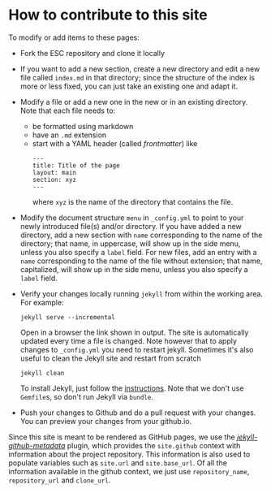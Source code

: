 # How to contribute to this site

To modify or add items to these pages:

- Fork the ESC repository and clone it locally

- If you want to add a new section, create a new directory and edit a new file called `index.md` in that directory; since the structure of the index is more or less fixed, you can just take an existing one and adapt it.

- Modify a file or add a new one in the new or in an existing directory. Note that each file needs to:
  - be formatted using markdown
  - have an `.md` extension
  - start with a YAML header (called _frontmatter_) like
    ```shell
    ---
    title: Title of the page
    layout: main
    section: xyz
    ---
    ```
    where `xyz` is the name of the directory that contains the file.

- Modify the document structure `menu` in `_config.yml` to point
  to your newly introduced file(s) and/or directory. If you have added a new directory, add a new section with 
  `name` corresponding to the name of the directory; that name, in uppercase, will show up in the side menu, unless you also specify a `label` field. For new files, add an entry with a `name` corresponding to the name of the file without extension; that name, capitalized, will show up in the side menu, unless you also specify a `label` field.

- Verify your changes locally running `jekyll` from within the working area. For example:
  ```shell
  jekyll serve --incremental
  ```
  Open in a browser the link shown in output. The site is automatically updated every time a file is changed. Note however that to apply changes to `_config.yml` you need to restart jekyll. Sometimes it's also useful to clean the Jekyll site and restart from scratch
  ```shell
  jekyll clean
  ```
  To install Jekyll, just follow the [instructions](https://jekyllrb.com/docs/installation/). Note that we don't use `Gemfile`s, so don't run Jekyll via `bundle`.

- Push your changes to Github and do a pull request with your changes.
  You can preview your changes from your github.io.

Since this site is meant to be rendered as GitHub pages, we use the [_jekyll-github-metadata_](https://jekyll.github.io/github-metadata) plugin, which provides the `site.github` context with information about the project repository. This information is also used to populate variables such as `site.url` and `site.base_url`. Of all the information available in the github context, we just use `repository_name`, `repository_url` and `clone_url`.
